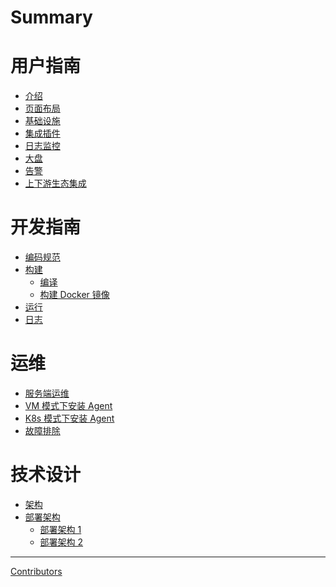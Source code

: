 # Summary

# 用户指南
- [介绍](./user-guide/introduction.md)
- [页面布局]()
- [基础设施]()
- [集成插件]()
- [日志监控]()
- [大盘]()
- [告警]()
- [上下游生态集成]()

# 开发指南
- [编码规范]()
- [构建]()
  - [编译]()
  - [构建 Docker 镜像]()
- [运行]()
- [日志]()

# 运维
- [服务端运维]()
- [VM 模式下安装 Agent]()
- [K8s 模式下安装 Agent]()
- [故障排除]()


# 技术设计
- [架构]()
- [部署架构]()
  - [部署架构 1]()
  - [部署架构 2]()

-----------
[Contributors](misc/contributors.md)
